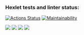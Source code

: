 ### Hexlet tests and linter status:
[![Actions Status](https://github.com/MaxiJJ/java-project-61/workflows/hexlet-check/badge.svg)](https://github.com/MaxiJJ/java-project-61/actions)
[![Maintainability](https://api.codeclimate.com/v1/badges/513c0b944943b75692b0/maintainability)](https://codeclimate.com/github/MaxiJJ/java-project-61/maintainability)

<a href="https://asciinema.org/a/538880" target="_blank"><img src="https://asciinema.org/a/538880.svg" /></a>
<a href="https://asciinema.org/a/547178" target="_blank"><img src="https://asciinema.org/a/547178.svg" /></a>
<a href="https://asciinema.org/a/547182" target="_blank"><img src="https://asciinema.org/a/547182.svg" /></a>
<a href="https://asciinema.org/a/547186" target="_blank"><img src="https://asciinema.org/a/547186.svg" /></a>
